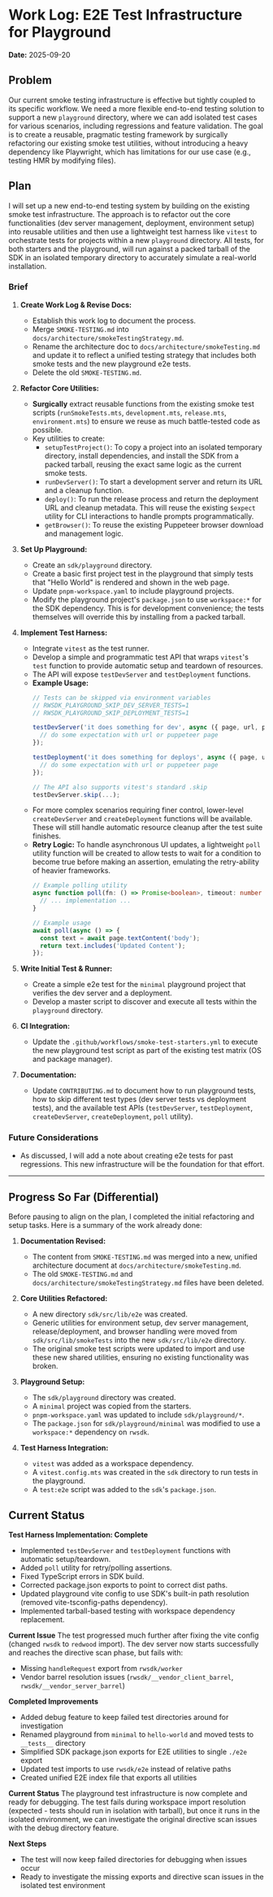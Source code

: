 
# Work Log: E2E Test Infrastructure for Playground

**Date:** 2025-09-20

## Problem

Our current smoke testing infrastructure is effective but tightly coupled to its specific workflow. We need a more flexible end-to-end testing solution to support a new `playground` directory, where we can add isolated test cases for various scenarios, including regressions and feature validation. The goal is to create a reusable, pragmatic testing framework by surgically refactoring our existing smoke test utilities, without introducing a heavy dependency like Playwright, which has limitations for our use case (e.g., testing HMR by modifying files).

## Plan

I will set up a new end-to-end testing system by building on the existing smoke test infrastructure. The approach is to refactor out the core functionalities (dev server management, deployment, environment setup) into reusable utilities and then use a lightweight test harness like `vitest` to orchestrate tests for projects within a new `playground` directory. All tests, for both starters and the playground, will run against a packed tarball of the SDK in an isolated temporary directory to accurately simulate a real-world installation.

### Brief

1.  **Create Work Log & Revise Docs:**
    *   Establish this work log to document the process.
    *   Merge `SMOKE-TESTING.md` into `docs/architecture/smokeTestingStrategy.md`.
    *   Rename the architecture doc to `docs/architecture/smokeTesting.md` and update it to reflect a unified testing strategy that includes both smoke tests and the new playground e2e tests.
    *   Delete the old `SMOKE-TESTING.md`.

2.  **Refactor Core Utilities:**
    *   **Surgically** extract reusable functions from the existing smoke test scripts (`runSmokeTests.mts`, `development.mts`, `release.mts`, `environment.mts`) to ensure we reuse as much battle-tested code as possible.
    *   Key utilities to create:
        *   `setupTestProject()`: To copy a project into an isolated temporary directory, install dependencies, and install the SDK from a packed tarball, reusing the exact same logic as the current smoke tests.
        *   `runDevServer()`: To start a development server and return its URL and a cleanup function.
        *   `deploy()`: To run the release process and return the deployment URL and cleanup metadata. This will reuse the existing `$expect` utility for CLI interactions to handle prompts programmatically.
        *   `getBrowser()`: To reuse the existing Puppeteer browser download and management logic.

3.  **Set Up Playground:**
    *   Create an `sdk/playground` directory.
    *   Create a basic first project test in the playground that simply tests that "Hello World" is rendered and shown in the web page.
    *   Update `pnpm-workspace.yaml` to include playground projects.
    *   Modify the playground project's `package.json` to use `workspace:*` for the SDK dependency. This is for development convenience; the tests themselves will override this by installing from a packed tarball.

4.  **Implement Test Harness:**
    *   Integrate `vitest` as the test runner.
    *   Develop a simple and programmatic test API that wraps `vitest`'s `test` function to provide automatic setup and teardown of resources.
    *   The API will expose `testDevServer` and `testDeployment` functions.
    *   **Example Usage:**
        ```typescript
        // Tests can be skipped via environment variables
        // RWSDK_PLAYGROUND_SKIP_DEV_SERVER_TESTS=1
        // RWSDK_PLAYGROUND_SKIP_DEPLOYMENT_TESTS=1

        testDevServer('it does something for dev', async ({ page, url, projectDir }) => {
          // do some expectation with url or puppeteer page
        });

        testDeployment('it does something for deploys', async ({ page, url }) => {
          // do some expectation with url or puppeteer page
        });

        // The API also supports vitest's standard .skip
        testDevServer.skip(...);
        ```
    *   For more complex scenarios requiring finer control, lower-level `createDevServer` and `createDeployment` functions will be available. These will still handle automatic resource cleanup after the test suite finishes.
    *   **Retry Logic:** To handle asynchronous UI updates, a lightweight `poll` utility function will be created to allow tests to wait for a condition to become true before making an assertion, emulating the retry-ability of heavier frameworks.
        ```typescript
        // Example polling utility
        async function poll(fn: () => Promise<boolean>, timeout: number = 5000) {
          // ... implementation ...
        }

        // Example usage
        await poll(async () => {
          const text = await page.textContent('body');
          return text.includes('Updated Content');
        });
        ```

5.  **Write Initial Test & Runner:**
    *   Create a simple e2e test for the `minimal` playground project that verifies the dev server and a deployment.
    *   Develop a master script to discover and execute all tests within the `playground` directory.

6.  **CI Integration:**
    *   Update the `.github/workflows/smoke-test-starters.yml` to execute the new playground test script as part of the existing test matrix (OS and package manager).

7.  **Documentation:**
    *   Update `CONTRIBUTING.md` to document how to run playground tests, how to skip different test types (dev server tests vs deployment tests), and the available test APIs (`testDevServer`, `testDeployment`, `createDevServer`, `createDeployment`, `poll` utility).

### Future Considerations

*   As discussed, I will add a note about creating e2e tests for past regressions. This new infrastructure will be the foundation for that effort.

---

## Progress So Far (Differential)

Before pausing to align on the plan, I completed the initial refactoring and setup tasks. Here is a summary of the work already done:

1.  **Documentation Revised:**
    *   The content from `SMOKE-TESTING.md` was merged into a new, unified architecture document at `docs/architecture/smokeTesting.md`.
    *   The old `SMOKE-TESTING.md` and `docs/architecture/smokeTestingStrategy.md` files have been deleted.

2.  **Core Utilities Refactored:**
    *   A new directory `sdk/src/lib/e2e` was created.
    *   Generic utilities for environment setup, dev server management, release/deployment, and browser handling were moved from `sdk/src/lib/smokeTests` into the new `sdk/src/lib/e2e` directory.
    *   The original smoke test scripts were updated to import and use these new shared utilities, ensuring no existing functionality was broken.

3.  **Playground Setup:**
    *   The `sdk/playground` directory was created.
    *   A `minimal` project was copied from the starters.
    *   `pnpm-workspace.yaml` was updated to include `sdk/playground/*`.
    *   The `package.json` for `sdk/playground/minimal` was modified to use a `workspace:*` dependency on `rwsdk`.

4.  **Test Harness Integration:**
    *   `vitest` was added as a workspace dependency.
    *   A `vitest.config.mts` was created in the `sdk` directory to run tests in the playground.
    *   A `test:e2e` script was added to the `sdk`'s `package.json`.

## Current Status

**Test Harness Implementation: Complete**
- Implemented `testDevServer` and `testDeployment` functions with automatic setup/teardown.
- Added `poll` utility for retry/polling assertions.
- Fixed TypeScript errors in SDK build.
- Corrected package.json exports to point to correct dist paths.
- Updated playground vite config to use SDK's built-in path resolution (removed vite-tsconfig-paths dependency).
- Implemented tarball-based testing with workspace dependency replacement.

**Current Issue**
The test progressed much further after fixing the vite config (changed `rwsdk` to `redwood` import). The dev server now starts successfully and reaches the directive scan phase, but fails with:
- Missing `handleRequest` export from `rwsdk/worker`
- Vendor barrel resolution issues (`rwsdk/__vendor_client_barrel`, `rwsdk/__vendor_server_barrel`)

**Completed Improvements**
- Added debug feature to keep failed test directories around for investigation
- Renamed playground from `minimal` to `hello-world` and moved tests to `__tests__` directory  
- Simplified SDK package.json exports for E2E utilities to single `./e2e` export
- Updated test imports to use `rwsdk/e2e` instead of relative paths
- Created unified E2E index file that exports all utilities

**Current Status**
The playground test infrastructure is now complete and ready for debugging. The test fails during workspace import resolution (expected - tests should run in isolation with tarball), but once it runs in the isolated environment, we can investigate the original directive scan issues with the debug directory feature.

**Next Steps**
- The test will now keep failed directories for debugging when issues occur
- Ready to investigate the missing exports and directive scan issues in the isolated test environment

